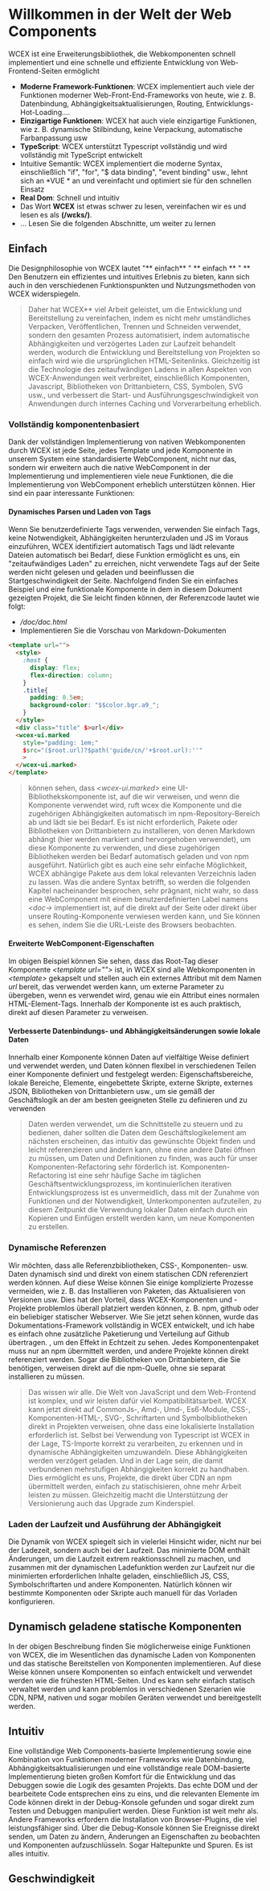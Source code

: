 <!--DESC: {icon:{name:"explore",pkg:"mdi",type:"filled"},id:1} -->

<p align=center><svg width=8em src="/logo.svg" ></svg></p>

# Willkommen in der Welt der Web Components

WCEX ist eine Erweiterungsbibliothek, die Webkomponenten schnell implementiert und eine schnelle und effiziente Entwicklung von Web-Frontend-Seiten ermöglicht

- **Moderne Framework-Funktionen**: WCEX implementiert auch viele der Funktionen moderner Web-Front-End-Frameworks von heute, wie z. B. Datenbindung, Abhängigkeitsaktualisierungen, Routing, Entwicklungs-Hot-Loading....
- **Einzigartige Funktionen**: WCEX hat auch viele einzigartige Funktionen, wie z. B. dynamische Stilbindung, keine Verpackung, automatische Farbanpassung usw
- **TypeScript**: WCEX unterstützt Typescript vollständig und wird vollständig mit TypeScript entwickelt
- Intuitive Semantik: WCEX implementiert die moderne Syntax, einschließlich "if", "for", "$ data binding", "event binding" usw., lehnt sich an *VUE * an und vereinfacht und optimiert sie für den schnellen Einsatz
- **Real Dom**: Schnell und intuitiv
- Das Wort **WCEX** ist etwas schwer zu lesen, vereinfachen wir es und lesen es als **(/wɛks/)**.
- ... Lesen Sie die folgenden Abschnitte, um weiter zu lernen

## Einfach

Die Designphilosophie von WCEX lautet "** einfach** " ** einfach ** " **
Den Benutzern ein effizientes und intuitives Erlebnis zu bieten, kann sich auch in den verschiedenen Funktionspunkten und Nutzungsmethoden von WCEX widerspiegeln.

> Daher hat WCEX** viel Arbeit geleistet, um die Entwicklung und Bereitstellung zu vereinfachen, indem es nicht mehr umständliches Verpacken, Veröffentlichen, Trennen und Schneiden verwendet, sondern den gesamten Prozess automatisiert, indem automatische Abhängigkeiten und verzögertes Laden zur Laufzeit behandelt werden, wodurch die Entwicklung und Bereitstellung von Projekten so einfach wird wie die ursprünglichen HTML-Seitenlinks. Gleichzeitig ist die Technologie des zeitaufwändigen Ladens in allen Aspekten von WCEX-Anwendungen weit verbreitet, einschließlich Komponenten, Javascript, Bibliotheken von Drittanbietern, CSS, Symbolen, SVG usw., und verbessert die Start- und Ausführungsgeschwindigkeit von Anwendungen durch internes Caching und Vorverarbeitung erheblich.

### Vollständig komponentenbasiert

Dank der vollständigen Implementierung von nativen Webkomponenten durch WCEX ist jede Seite, jedes Template und jede Komponente in unserem System eine standardisierte WebComponent, nicht nur das, sondern wir erweitern auch die native WebComponent in der Implementierung und implementieren viele neue Funktionen, die die Implementierung von WebComponent erheblich unterstützen können. Hier sind ein paar interessante Funktionen:

#### Dynamisches Parsen und Laden von Tags

Wenn Sie benutzerdefinierte Tags verwenden, verwenden Sie einfach Tags, keine Notwendigkeit, Abhängigkeiten herunterzuladen und JS im Voraus einzuführen, WCEX identifiziert automatisch Tags und lädt relevante Dateien automatisch bei Bedarf, diese Funktion ermöglicht es uns, ein "zeitaufwändiges Laden" zu erreichen, nicht verwendete Tags auf der Seite werden nicht gelesen und geladen und beeinflussen die Startgeschwindigkeit der Seite. Nachfolgend finden Sie ein einfaches Beispiel und eine funktionale Komponente in dem in diesem Dokument gezeigten Projekt, die Sie leicht finden können, der Referenzcode lautet wie folgt:
- _/doc/doc.html_
- Implementieren Sie die Vorschau von Markdown-Dokumenten
```html
<template url="">
  <style>
    :host {
      display: flex;
      flex-direction: column;
    }
    .title{
      padding: 0.5em;
      background-color: "$$color.bgr.a9_";
    }
  </style>
  <div class="title" $>url</div>
  <wcex-ui.marked 
    style="padding: 1em;" 
    $src="($root.url)?$path('guide/cn/'+$root.url):''"
    >
  </wcex-ui.marked>
</template>
```

> können sehen, dass _\<wcex-ui.marked\>_ eine UI-Bibliothekskomponente ist, auf die wir verweisen, und wenn die Komponente verwendet wird, ruft wcex die Komponente und die zugehörigen Abhängigkeiten automatisch im npm-Repository-Bereich ab und lädt sie bei Bedarf. Es ist nicht erforderlich, Pakete oder Bibliotheken von Drittanbietern zu installieren, von denen Markdown abhängt (hier werden markiert und hervorgehoben verwendet), um diese Komponente zu verwenden, und diese zugehörigen Bibliotheken werden bei Bedarf automatisch geladen und von npm ausgeführt. Natürlich gibt es auch eine sehr einfache Möglichkeit, WCEX abhängige Pakete aus dem lokal relevanten Verzeichnis laden zu lassen. Was die andere Syntax betrifft, so werden die folgenden Kapitel nacheinander besprochen, sehr prägnant, nicht wahr, so dass eine WebComponent mit einem benutzerdefinierten Label namens _\<doc-\>_ implementiert ist, auf die direkt auf der Seite oder direkt über unsere Routing-Komponente verwiesen werden kann, und Sie können es sehen, indem Sie die URL-Leiste des Browsers beobachten.

#### Erweiterte WebComponent-Eigenschaften
Im obigen Beispiel können Sie sehen, dass das Root-Tag dieser Komponente _\<template url=""\>_ ist, in WCEX sind alle Webkomponenten in _\<template\>_ gekapselt und stellen auch ein externes Attribut mit dem Namen _url_ bereit, das verwendet werden kann, um externe Parameter zu übergeben, wenn es verwendet wird, genau wie ein Attribut eines normalen HTML-Element-Tags. Innerhalb der Komponente ist es auch praktisch, direkt auf diesen Parameter zu verweisen.


#### Verbesserte Datenbindungs- und Abhängigkeitsänderungen sowie lokale Daten
Innerhalb einer Komponente können Daten auf vielfältige Weise definiert und verwendet werden, und Daten können flexibel in verschiedenen Teilen einer Komponente definiert und festgelegt werden: Eigenschaftsbereiche, lokale Bereiche, Elemente, eingebettete Skripte, externe Skripte, externes JSON, Bibliotheken von Drittanbietern usw., um sie gemäß der Geschäftslogik an der am besten geeigneten Stelle zu definieren und zu verwenden
> Daten werden verwendet, um die Schnittstelle zu steuern und zu bedienen, daher sollten die Daten dem Geschäftslogikelement am nächsten erscheinen, das intuitiv das gewünschte Objekt finden und leicht referenzieren und ändern kann, ohne eine andere Datei öffnen zu müssen, um Daten und Definitionen zu finden, was auch für unser Komponenten-Refactoring sehr förderlich ist. Komponenten-Refactoring ist eine sehr häufige Sache im täglichen Geschäftsentwicklungsprozess, im kontinuierlichen iterativen Entwicklungsprozess ist es unvermeidlich, dass mit der Zunahme von Funktionen und der Notwendigkeit, Unterkomponenten aufzuteilen, zu diesem Zeitpunkt die Verwendung lokaler Daten einfach durch ein Kopieren und Einfügen erstellt werden kann, um neue Komponenten zu erstellen.

### Dynamische Referenzen
Wir möchten, dass alle Referenzbibliotheken, CSS-, Komponenten- usw. Daten dynamisch sind und direkt von einem statischen CDN referenziert werden können. Auf diese Weise können Sie einige komplizierte Prozesse vermeiden, wie z. B. das Installieren von Paketen, das Aktualisieren von Versionen usw. Dies hat den Vorteil, dass WCEX-Komponenten und -Projekte problemlos überall platziert werden können, z. B. npm, github oder ein beliebiger statischer Webserver. Wie Sie jetzt sehen können, wurde das Dokumentations-Framework vollständig in WCEX entwickelt, und ich habe es einfach ohne zusätzliche Paketierung und Verteilung auf Github übertragen. , um den Effekt in Echtzeit zu sehen. Jedes Komponentenpaket muss nur an npm übermittelt werden, und andere Projekte können direkt referenziert werden. Sogar die Bibliotheken von Drittanbietern, die Sie benötigen, verweisen direkt auf die npm-Quelle, ohne sie separat installieren zu müssen.

> Das wissen wir alle. Die Welt von JavaScript und dem Web-Frontend ist komplex, und wir leisten dafür viel Kompatibilitätsarbeit. WCEX kann jetzt direkt auf CommonJs-, Amd-, Umd-, Es6-Module, CSS-, Komponenten-HTML-, SVG-, Schriftarten und Symbolbibliotheken direkt in Projekten verweisen, ohne dass eine lokalisierte Installation erforderlich ist. Selbst bei Verwendung von Typescript ist WCEX in der Lage, TS-Importe korrekt zu verarbeiten, zu erkennen und in dynamische Abhängigkeiten umzuwandeln. Diese Abhängigkeiten werden verzögert geladen. Und in der Lage sein, die damit verbundenen mehrstufigen Abhängigkeiten korrekt zu handhaben. Dies ermöglicht es uns, Projekte, die direkt über CDN an npm übermittelt werden, einfach zu statischisieren, ohne mehr Arbeit leisten zu müssen. Gleichzeitig macht die Unterstützung der Versionierung auch das Upgrade zum Kinderspiel.

### Laden der Laufzeit und Ausführung der Abhängigkeit
Die Dynamik von WCEX spiegelt sich in vielerlei Hinsicht wider, nicht nur bei der Ladezeit, sondern auch bei der Laufzeit. Das minimierte DOM enthält Änderungen, um die Laufzeit extrem reaktionsschnell zu machen, und zusammen mit der dynamischen Ladefunktion werden zur Laufzeit nur die minimierten erforderlichen Inhalte geladen, einschließlich JS, CSS, Symbolschriftarten und andere Komponenten. Natürlich können wir bestimmte Komponenten oder Skripte auch manuell für das Vorladen konfigurieren.

## Dynamisch geladene statische Komponenten
In der obigen Beschreibung finden Sie möglicherweise einige Funktionen von WCEX, die im Wesentlichen das dynamische Laden von Komponenten und das statische Bereitstellen von Komponenten implementieren. Auf diese Weise können unsere Komponenten so einfach entwickelt und verwendet werden wie die frühesten HTML-Seiten. Und es kann sehr einfach statisch verwaltet werden und kann problemlos in verschiedenen Szenarien wie CDN, NPM, nativen und sogar mobilen Geräten verwendet und bereitgestellt werden.

## Intuitiv
Eine vollständige Web Components-basierte Implementierung sowie eine Kombination von Funktionen moderner Frameworks wie Datenbindung, Abhängigkeitsaktualisierungen und eine vollständige reale DOM-basierte Implementierung bieten großen Komfort für die Entwicklung und das Debuggen sowie die Logik des gesamten Projekts. Das echte DOM und der bearbeitete Code entsprechen eins zu eins, und die relevanten Elemente im Code können direkt in der Debug-Konsole gefunden und sogar direkt zum Testen und Debuggen manipuliert werden. Diese Funktion ist weit mehr als. Andere Frameworks erfordern die Installation von Browser-Plugins, die viel leistungsfähiger sind. Über die Debug-Konsole können Sie Ereignisse direkt senden, um Daten zu ändern, Änderungen an Eigenschaften zu beobachten und Komponenten aufzuschlüsseln. Sogar Haltepunkte und Spuren. Es ist alles intuitiv.

## Geschwindigkeit
WCEX läuft sehr schnell, wir haben viel Arbeit geleistet, um es zu beschleunigen, neben der Minimierung des dynamischen Ladens von Abhängigkeiten implementieren wir auch die Vorverarbeitung und Zwischenspeicherung von Vorlagen, die CSS-Injektion und das Caching, Schriftsymbole usw.
> Es ist erwähnenswert, dass WCEX nicht wie andere Frameworks ist, die VDOM verwenden, es basiert vollständig auf dem echten DOM-Baum für Merge-Änderungen und -Verarbeitung, wir geben den DOM-Baumdifferenz-Vergleichsalgorithmus auf und implementieren stattdessen einen kleinen Änderungssammler, um zu erreichen, wenn sich die Daten ändern, die kleinste Änderungseinheit zu erhalten, sie zusammenzuführen und schließlich gleichzeitig auf das DOM zu aktualisieren, so dass die Reaktionsgeschwindigkeit auf das System erheblich verbessert wird.

## Fortschreitende Entwicklung
Im Gegensatz zu anderen Frameworks hat WCEX keine starke Sprachpräferenz, egal ob es sich um HTML, Javscript, Typescript usw. handelt, es ist eine Entwicklungsentscheidung, die wir unterstützen und empfehlen, aber wenn sich das Projekt weiterentwickelt, ist es ein schrittweiser Entwicklungsprozess, der von einfach zu komplex geht und dann aufgeteilt und rekonstruiert wird. Befolgen Sie dabei das **Good Cat**-Konzept, die schnelle Implementierung, die optimierte Logik und das bequeme iterative Upgrade.

> Das machen wir in der Regel in unseren Projekten:
> - Erstens, logisch einfache Seiten, in der Regel in einer reinen _HTML_ Art und Weise, versuchen, die Verwendung von Javascript zu vermeiden, da dies dazu führt, dass die Definition von Variablennamen und Referenzen getrennt wird, sieht müde aus;
> - Zweitens, wenn die Komplexität des Geschäfts zunimmt, insbesondere wenn die Inline-JS-Anweisung lang ist, migrieren Sie JS zum _HTML Inline-Skript-tag_ und verwenden Sie die Javascript-Syntax, damit eine grundlegende Syntaxprüfung und eine bessere Formatierung möglich sind.
> - Drittens, wenn das Geschäft weiter wächst und die Anzahl der Codezeilen zunimmt, kontrollieren wir im Allgemeinen _inlining JavaScript_ Innerhalb von 50 Zeilen wird Js in unabhängige Typescript-Dateien aufgeteilt und vervollständigt den Typ. Mit der Unterstützung von _WCEX_ wäre diese Arbeit einfach;
> - Schließlich ist die Komponente weiter groß, und dies ist der Fall, wenn die Komponente unabhängig voneinander geteilt wird



## Kostengünstige Lieferung
Der Lebenszyklus eines Softwareprodukts ist komplexer, WCEX überlegt, wie eine allgemeine Vereinfachung und Optimierung im gesamten Lebenszyklus des Softwareprodukts erreicht werden kann, einschließlich der Entwicklungs- und Debugging-Kette. Testbereitstellungsversionen und nachfolgende Änderungen. Versionsiteration und viele andere Links. Optimieren und vereinfachen Sie diese Verknüpfungen. Es kann die Effizienz unserer Entwicklung erheblich verbessern. Dies reduziert die Kosten für den gesamten Softwareentwicklungszyklus. Daher beziehen sich viele der von uns entworfenen Funktionen auf diese. In den folgenden Kapiteln. Sie werden wahrscheinlich in jedem Schritt einige interessante Apps sehen.
> Basierend auf den Merkmalen dynamischer Abhängigkeiten und Auslastung können beispielsweise in der Teamentwicklung Mehrkomponentenmodule und kollaborative Netzwerk-Kollaborations-Hot-Updates für mehrere Personen erreicht werden, und diese Updates basieren auf lokalen Aktualisierungen. Alle Änderungen werden in Echtzeit in Ihrer Live-Vorschau angezeigt

> Durch die Funktion der statischen WCEX-Komponenten können Sie npm und GitHub sogar direkt als Ihren persönlichen Blog verwenden, so dass keine Server und keine Traffic-Gebühren erforderlich sind, wie gut.

> Dieses Dokument tut genau das, mit Frameworks und Komponenten, die in WCEX geschrieben sind, verweist auf einige vorgefertigte Pakete von Drittanbietern auf NPM, und einige Inhalte sind in Markdown geschrieben. Es wurde schließlich direkt auf NPM veröffentlicht, über ein öffentliches kostenloses CDN, was jetzt zu sehen ist.

## Sonstiges
In der oberen rechten Ecke befindet sich eine kleine Schaltfläche, mit der Sie die Eigenschaften von WCEX _Semantic Real-time Color Matching_ erleben und Ihre Lieblingsfarbe auswählen können.

Darüber hinaus können Sie sehen, dass in diesem Dokument spezielle chinesische Schriftarten verwendet werden, und WCEX implementiert auch das zeitaufwändige Laden großer chinesischer Schriftarten. Die Benutzerfreundlichkeit, eine Vielzahl chinesischer Schriftarten im Browser zu verwenden, wurde erheblich verbessert, und die Details des Ladens von Schriftarten können in der Debugging-Konsole angezeigt werden, und die Verwendung dieser chinesischen Schriftart hängt nicht von anderen API-Diensten von Drittanbietern ab, die ebenfalls vollständig statisch sind und offline unterstützt werden, und es wird ein Kapitel geben, das der Unterstützung und Optimierung des Ladens chinesischer Schriftarten gewidmet ist Referenzprojekt: [https://github.com/wc-ex/cn-fontsource]( https://github.com/wc-ex/cn-fontsource)
